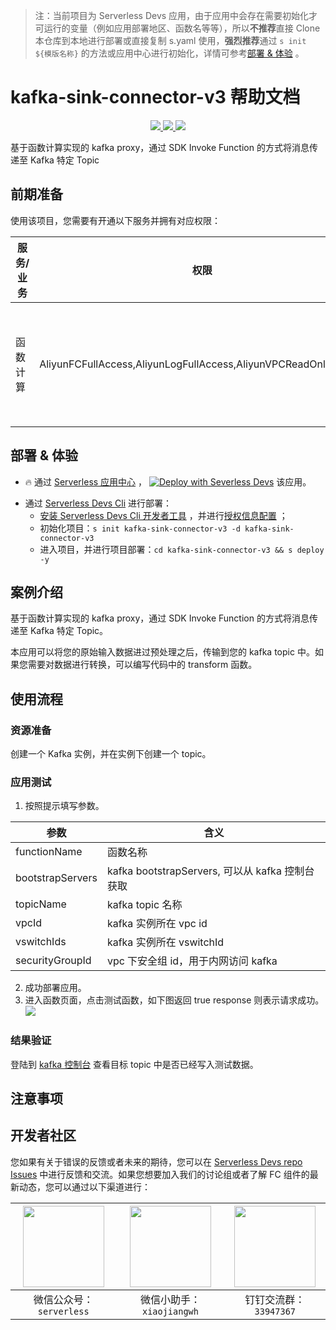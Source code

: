 
> 注：当前项目为 Serverless Devs 应用，由于应用中会存在需要初始化才可运行的变量（例如应用部署地区、函数名等等），所以**不推荐**直接 Clone 本仓库到本地进行部署或直接复制 s.yaml 使用，**强烈推荐**通过 `s init ${模版名称}` 的方法或应用中心进行初始化，详情可参考[部署 & 体验](#部署--体验) 。

# kafka-sink-connector-v3 帮助文档
<p align="center" class="flex justify-center">
    <a href="https://www.serverless-devs.com" class="ml-1">
    <img src="http://editor.devsapp.cn/icon?package=kafka-sink-connector-v3&type=packageType">
  </a>
  <a href="http://www.devsapp.cn/details.html?name=kafka-sink-connector-v3" class="ml-1">
    <img src="http://editor.devsapp.cn/icon?package=kafka-sink-connector-v3&type=packageVersion">
  </a>
  <a href="http://www.devsapp.cn/details.html?name=kafka-sink-connector-v3" class="ml-1">
    <img src="http://editor.devsapp.cn/icon?package=kafka-sink-connector-v3&type=packageDownload">
  </a>
</p>

<description>

基于函数计算实现的 kafka proxy，通过 SDK Invoke Function 的方式将消息传递至 Kafka 特定 Topic

</description>

<codeUrl>



</codeUrl>
<preview>



</preview>


## 前期准备

使用该项目，您需要有开通以下服务并拥有对应权限：

<service>



| 服务/业务 |  权限  | 相关文档 |
| --- |  --- | --- |
| 函数计算 |  AliyunFCFullAccess,AliyunLogFullAccess,AliyunVPCReadOnlyAccess | [帮助文档](https://help.aliyun.com/product/2508973.html) [计费文档](https://help.aliyun.com/document_detail/2512928.html) |

</service>

<remark>



</remark>

<disclaimers>



</disclaimers>

## 部署 & 体验

<appcenter>
   
- :fire: 通过 [Serverless 应用中心](https://fcnext.console.aliyun.com/applications/create?template=kafka-sink-connector-v3) ，
  [![Deploy with Severless Devs](https://img.alicdn.com/imgextra/i1/O1CN01w5RFbX1v45s8TIXPz_!!6000000006118-55-tps-95-28.svg)](https://fcnext.console.aliyun.com/applications/create?template=kafka-sink-connector-v3) 该应用。
   
</appcenter>
<deploy>
    
- 通过 [Serverless Devs Cli](https://www.serverless-devs.com/serverless-devs/install) 进行部署：
  - [安装 Serverless Devs Cli 开发者工具](https://www.serverless-devs.com/serverless-devs/install) ，并进行[授权信息配置](https://docs.serverless-devs.com/fc/config) ；
  - 初始化项目：`s init kafka-sink-connector-v3 -d kafka-sink-connector-v3`
  - 进入项目，并进行项目部署：`cd kafka-sink-connector-v3 && s deploy -y`
   
</deploy>

## 案例介绍

<appdetail id="flushContent">

基于函数计算实现的 kafka proxy，通过 SDK Invoke Function 的方式将消息传递至 Kafka 特定 Topic。

本应用可以将您的原始输入数据进过预处理之后，传输到您的 kafka topic 中。如果您需要对数据进行转换，可以编写代码中的 transform 函数。

</appdetail>

## 使用流程

<usedetail id="flushContent">

### 资源准备
创建一个 Kafka 实例，并在实例下创建一个 topic。

### 应用测试
 
1. 按照提示填写参数。

|参数|含义|
|----|----|
|functionName|函数名称|
|bootstrapServers|kafka bootstrapServers, 可以从 kafka 控制台获取|
|topicName|kafka topic 名称|
|vpcId|kafka 实例所在 vpc id|
|vswitchIds|kafka 实例所在 vswitchId|
|securityGroupId|vpc 下安全组 id，用于内网访问 kafka|

2. 成功部署应用。
3. 进入函数页面，点击测试函数，如下图返回 true response 则表示请求成功。
![](http://image.editor.devsapp.cn/BS2av6DGSuFggCyGwSjh4biiz7vvtbAwykZSgbrkE46eEycrle/k6GxvkAC2Zjdg9fuCiCb.png)

### 结果验证

登陆到 [kafka 控制台](https://kafka.console.aliyun.com/) 查看目标 topic 中是否已经写入测试数据。



</usedetail>

## 注意事项

<matters id="flushContent">
</matters>


<devgroup>


## 开发者社区

您如果有关于错误的反馈或者未来的期待，您可以在 [Serverless Devs repo Issues](https://github.com/serverless-devs/serverless-devs/issues) 中进行反馈和交流。如果您想要加入我们的讨论组或者了解 FC 组件的最新动态，您可以通过以下渠道进行：

<p align="center">  

| <img src="https://serverless-article-picture.oss-cn-hangzhou.aliyuncs.com/1635407298906_20211028074819117230.png" width="130px" > | <img src="https://serverless-article-picture.oss-cn-hangzhou.aliyuncs.com/1635407044136_20211028074404326599.png" width="130px" > | <img src="https://serverless-article-picture.oss-cn-hangzhou.aliyuncs.com/1635407252200_20211028074732517533.png" width="130px" > |
| --------------------------------------------------------------------------------------------------------------------------------- | --------------------------------------------------------------------------------------------------------------------------------- | --------------------------------------------------------------------------------------------------------------------------------- |
| <center>微信公众号：`serverless`</center>                                                                                         | <center>微信小助手：`xiaojiangwh`</center>                                                                                        | <center>钉钉交流群：`33947367`</center>                                                                                           |
</p>
</devgroup>
